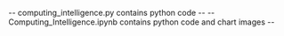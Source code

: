 --              computing_intelligence.py contains python code              --
--    Computing_Intelligence.ipynb contains python code and chart images    -- 
